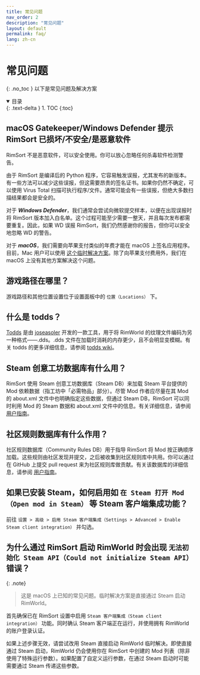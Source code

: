 ```yaml
---
title: 常见问题
nav_order: 2
description: "常见问题"
layout: default
permalink: faq/
lang: zh-cn
---
```

# 常见问题
{: .no_toc }
以下是常见问题及解决方案

<details open markdown="block">
  <summary>
    目录
  </summary>
  {: .text-delta }
1. TOC
{:toc}
</details>


## macOS Gatekeeper/Windows Defender 提示 RimSort 已损坏/不安全/是恶意软件

RimSort 不是恶意软件，可以安全使用。你可以放心忽略任何杀毒软件检测警告。

由于 RimSort 是编译后的 Python 程序，它容易触发误报，尤其发布的新版本。有一些方法可以减少这些误报，但这需要昂贵的签名证书。如果你仍然不确定，可以使用 Virus Total 扫描可执行程序/文件。通常可能会有一些误报，但绝大多数扫描结果都会是安全的。

对于 **_Windows Defender_**，我们通常会尝试向微软提交样本，以便在出现误报时将 RimSort 版本加入白名单。这个过程可能至少需要一整天，并且每次发布都需要重复。因此，如果 WD 误报 RimSort，我们仍然感谢你的报告，但你可以安全地忽略 WD 的警告。

对于 **_macOS_**，我们需要向苹果支付类似的年费才能在 macOS 上签名应用程序。目前，Mac 用户可以使用 [这个临时解决方案](./user-guide/downloading-and-installing#macos)。除了向苹果支付费用外，我们在 macOS 上没有其他方案解决这个问题。

## 游戏路径在哪里？

游戏路径和其他位置设置位于设置面板中的 `位置（Locations）` 下。

## 什么是 todds？

[Todds](https://github.com/todds-encoder/todds) 是由 [joseasoler](https://github.com/joseasoler) 开发的一款工具，用于将 RimWorld 的纹理文件编码为另一种格式——.dds。.dds 文件在加载时消耗的内存更少，且不会明显变模糊。有关 todds 的更多详细信息，请参阅 [todds wiki](https://github.com/todds-encoder/todds/wiki)。

## Steam 创意工坊数据库有什么用？

RimSort 使用 Steam 创意工坊数据库（Steam DB）来加载 Steam 平台提供的 Mod 依赖数据（指工坊中「必需物品」部分）。尽管 Mod 作者应尽量在其 Mod 的 about.xml 文件中也明确指定这些数据，但通过 Steam DB，RimSort 可以同时利用 Mod 的 Steam 数据和 about.xml 文件中的信息。有关详细信息，请参阅 [用户指南](./user-guide/databases.zh-cn)。

## 社区规则数据库有什么作用？

社区规则数据库（Community Rules DB）用于指导 RimSort 将 Mod 按正确顺序加载。这些规则由社区发现并提交，之后被收集到社区规则库中共用。你可以通过在 GitHub 上提交 pull request 来为社区规则库做贡献。有关该数据库的详细信息，请参阅 [用户指南](./user-guide/databases.zh-cn)。

## 如果已安装 Steam，如何启用如 `在 Steam 打开 Mod（Open mod in Steam）` 等 Steam 客户端集成功能？

前往 `设置 > 高级 > 启用 Steam 客户端集成（Settings > Advanced > Enable Steam client integration）` 并勾选。

## 为什么通过 RimSort 启动 RimWorld 时会出现 `无法初始化 Steam API（Could not initialize Steam API）` 错误？

{: .note}
> 这是 macOS 上已知的常见问题。临时解决方案是直接通过 Steam 启动 RimWorld。

首先确保已在 RimSort 设置中启用 `Steam 客户端集成（Steam client integration）` 功能。同时确认 Steam 客户端正在运行，并使用拥有 RimWorld 的账户登录认证。

如果上述步骤无效，请尝试改用 Steam 直接启动 RimWorld 临时解决。即使直接通过 Steam 启动，RimWorld 仍会使用你在 RimSort 中创建的 Mod 列表（除非使用了特殊运行参数）。如果配置了自定义运行参数，在通过 Steam 启动时可能需要通过 Steam 传递这些参数。
